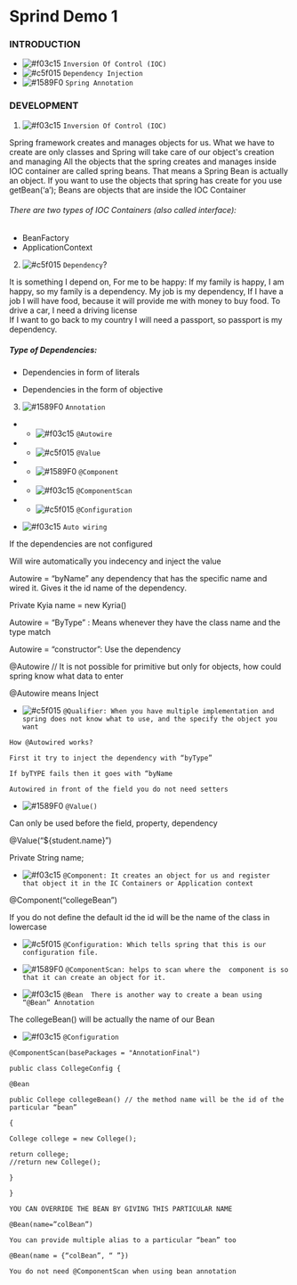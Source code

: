 # Sprind Demo 1

### INTRODUCTION 
- ![#f03c15](https://via.placeholder.com/15/f03c15/000000?text=+) `Inversion Of Control (IOC)`
- ![#c5f015](https://via.placeholder.com/15/c5f015/000000?text=+) `Dependency Injection`
- ![#1589F0](https://via.placeholder.com/15/1589F0/000000?text=+) `Spring Annotation`

### DEVELOPMENT 
1. ![#f03c15](https://via.placeholder.com/15/f03c15/000000?text=+) `Inversion Of Control (IOC)`

Spring framework creates and manages objects for us. 
What we have to create are only classes and Spring will take care of our object's creation and managing 
All the objects that the spring creates and manages inside IOC container are called spring beans. 
That means a Spring Bean is actually an object. 
If you want to use the objects that spring has create for you use getBean(‘a’); 
Beans are objects that are inside the IOC Container 

###### There are two types of IOC Containers (also called interface): 
- BeanFactory 
- ApplicationContext 

2. ![#c5f015](https://via.placeholder.com/15/c5f015/000000?text=+) `Dependency`?

It is something I depend on, 
For me to be happy: 
If my family is happy, I am happy, so my family is a dependency. 
My job is my dependency, If I have a job I will have food, because it will provide me with money to buy food. 
To drive a car, I need a driving license  
If I want to go back to my country I will need a passport, so passport is my dependency. 

##### Type of Dependencies: 

- Dependencies in form of literals 

- Dependencies in the form of objective 

3. ![#1589F0](https://via.placeholder.com/15/1589F0/000000?text=+) `Annotation`

- - ![#f03c15](https://via.placeholder.com/15/f03c15/000000?text=+) `@Autowire`
- - ![#c5f015](https://via.placeholder.com/15/c5f015/000000?text=+) `@Value`
- - ![#1589F0](https://via.placeholder.com/15/1589F0/000000?text=+) `@Component`
- - ![#f03c15](https://via.placeholder.com/15/f03c15/000000?text=+) `@ComponentScan`
- - ![#c5f015](https://via.placeholder.com/15/c5f015/000000?text=+) `@Configuration`


- ![#f03c15](https://via.placeholder.com/15/f03c15/000000?text=+) `Auto wiring `

If the dependencies are not configured 

Will wire automatically you indecency and inject the value 

Autowire = “byName” any dependency that has the specific name and wired it. Gives it the id name of the dependency. 

Private Kyia name = new Kyria() 

Autowire = “ByType” : Means whenever they have the class name and the type match 

Autowire = “constructor”:  Use the dependency  

@Autowire // It is not possible for primitive but only for objects, how could spring know what data to enter 

@Autowire means Inject 
- ![#c5f015](https://via.placeholder.com/15/c5f015/000000?text=+) ` @Qualifier: When you have multiple implementation and spring does not know what to use, and the specify the object you want `

```
How @Autowired works? 

First it try to inject the dependency with “byType” 

If byTYPE fails then it goes with “byName 

Autowired in front of the field you do not need setters 
```

- ![#1589F0](https://via.placeholder.com/15/1589F0/000000?text=+) `@Value()`

Can only be used before the field, property, dependency 

@Value(“${student.name}”) 

Private String name; 

- ![#f03c15](https://via.placeholder.com/15/f03c15/000000?text=+) ` @Component: It creates an object for us and register that object it in the IC Containers or Application context `

 @Component(“collegeBean”) 

If you do not define the default id the id will be the name of the class in lowercase 

- ![#c5f015](https://via.placeholder.com/15/c5f015/000000?text=+) `@Configuration: Which tells spring that this is our configuration file.`

- ![#1589F0](https://via.placeholder.com/15/1589F0/000000?text=+) `@ComponentScan: helps to scan where the  component is so that it can create an object for it.` 

- ![#f03c15](https://via.placeholder.com/15/f03c15/000000?text=+) `@Bean  There is another way to create a bean using “@Bean” Annotation` 

The collegeBean()  will be actually the name of our Bean 

- ![#f03c15](https://via.placeholder.com/15/f03c15/000000?text=+) `@Configuration` 

```
@ComponentScan(basePackages = "AnnotationFinal") 

public class CollegeConfig { 

@Bean 

public College collegeBean() // the method name will be the id of the particular “bean” 

{ 

College college = new College(); 

return college; 
//return new College(); 

} 

} 

YOU CAN OVERRIDE THE BEAN BY GIVING THIS PARTICULAR NAME 

@Bean(name=”colBean”) 

You can provide multiple alias to a particular “bean” too 

@Bean(name = {“colBean”, “ ”}) 

You do not need @ComponentScan when using bean annotation 

```
